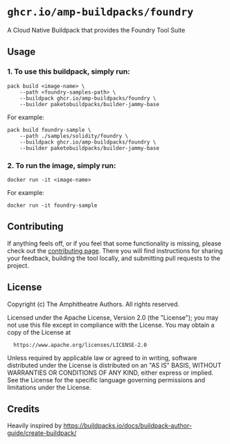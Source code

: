 # `ghcr.io/amp-buildpacks/foundry`

A Cloud Native Buildpack that provides the Foundry Tool Suite


## Usage

### 1. To use this buildpack, simply run:

```shell
pack build <image-name> \
    --path <foundry-samples-path> \
    --buildpack ghcr.io/amp-buildpacks/foundry \
    --builder paketobuildpacks/builder-jammy-base
```

For example:

```shell
pack build foundry-sample \
    --path ./samples/solidity/foundry \
    --buildpack ghcr.io/amp-buildpacks/foundry \
    --builder paketobuildpacks/builder-jammy-base
```

### 2. To run the image, simply run:

```shell
docker run -it <image-name>
```

For example:

```shell
docker run -it foundry-sample
```

## Contributing

If anything feels off, or if you feel that some functionality is missing, please
check out the [contributing
page](https://docs.amphitheatre.app/contributing/). There you will find
instructions for sharing your feedback, building the tool locally, and
submitting pull requests to the project.

## License

Copyright (c) The Amphitheatre Authors. All rights reserved.

Licensed under the Apache License, Version 2.0 (the "License");
you may not use this file except in compliance with the License.
You may obtain a copy of the License at

      https://www.apache.org/licenses/LICENSE-2.0

Unless required by applicable law or agreed to in writing, software
distributed under the License is distributed on an "AS IS" BASIS,
WITHOUT WARRANTIES OR CONDITIONS OF ANY KIND, either express or implied.
See the License for the specific language governing permissions and
limitations under the License.

## Credits

Heavily inspired by https://buildpacks.io/docs/buildpack-author-guide/create-buildpack/
